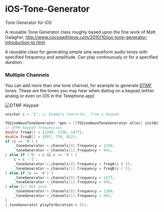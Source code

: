 iOS-Tone-Generator
==================

Tone Generator for iOS

A reusable Tone Generator class roughly based upon the fine work of Matt Galagher, http://www.cocoawithlove.com/2010/10/ios-tone-generator-introduction-to.html



A reusable class for generating simple sine waveform audio tones with specified frequency and amplitude. Can play continuously or for a specified duration.


### Multiple Channels

You can add more than one tone channel, for example to generate [DTMF](http://en.wikipedia.org/wiki/Dual-tone_multi-frequency_signaling)
tones. These are the tones you may hear when dialing on a keypad (either analog or even on iOS in the Telephone.app)

![DTMF Keypad](http://upload.wikimedia.org/wikipedia/commons/0/03/Phone_keypad_layout_color.png)

```Objective-C
unichar c = '2'; // Example character, from a keypad

TGSineWaveToneGenerator *gen = [[TGSineWaveToneGenerator alloc] initWithChannels:2];
// DTMF keypad frequencies
double freqA[] = {1209, 1336, 1477};
double freqB[] = {697, 770, 852};
if (c == '0') {
    _toneGenerator->_channels[0].frequency = 1336;
    _toneGenerator->_channels[1].frequency = 941;
} else if ('0' < c && c <= '9') {
    c = c -'1';
    _toneGenerator->_channels[0].frequency = freqA[c % 3];
    _toneGenerator->_channels[1].frequency = freqB[c / 3];
} else if (c == '#') {
    _toneGenerator->_channels[0].frequency = 1477;
    _toneGenerator->_channels[1].frequency = 941;
} else {// Not sure
    _toneGenerator->_channels[0].frequency = 1209;
    _toneGenerator->_channels[1].frequency = 941;
}
[_toneGenerator playForDuration:0.15];
```

